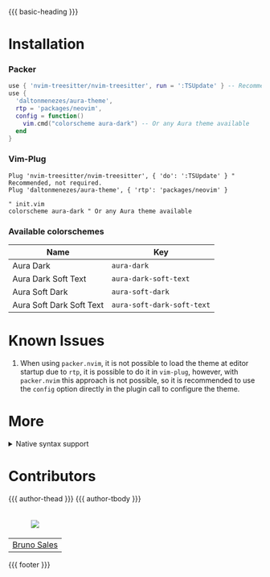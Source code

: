 {{{ basic-heading }}}

# Installation

### Packer

```lua
use { 'nvim-treesitter/nvim-treesitter', run = ':TSUpdate' } -- Recommended, not required.
use {
  'daltonmenezes/aura-theme',
  rtp = 'packages/neovim',
  config = function()
    vim.cmd("colorscheme aura-dark") -- Or any Aura theme available
  end
}
```

### Vim-Plug

```vim
Plug 'nvim-treesitter/nvim-treesitter', { 'do': ':TSUpdate' } " Recommended, not required.
Plug 'daltonmenezes/aura-theme', { 'rtp': 'packages/neovim' }
```

```vim
" init.vim
colorscheme aura-dark " Or any Aura theme available
```

### Available colorschemes

| Name                     | Key                        |
| ------------------------ | -------------------------- |
| Aura Dark                | `aura-dark`                |
| Aura Dark Soft Text      | `aura-dark-soft-text`      |
| Aura Soft Dark           | `aura-soft-dark`           |
| Aura Soft Dark Soft Text | `aura-soft-dark-soft-text` |

# Known Issues

1. When using `packer.nvim`, it is not possible to load the theme at editor startup due to `rtp`, it is possible to do it in `vim-plug`, however, with `packer.nvim` this approach is not possible, so it is recommended to use the `config` option directly in the plugin call to configure the theme.

# More

<details>
  <summary>Native syntax support</summary>

###

| Language name    | Progress                    |
| ---------------- | --------------------------- |
| CSS              | 95%                         |
| HTML             | 95%                         |
| Javascript       | 5% `Better with TreeSitter` |
| Javascript React | 5% `Better with TreeSitter` |
| JSON             | 90%                         |
| Lua              | 80%                         |
| Markdown         | 80%                         |
| SASS             | 70%                         |
| Typescript       | 90%                         |
| Typescript React | 90%                         |
| YAML             | 85%                         |

</details>

# Contributors

<table>
  <thead>
    <tr>
      <td valign="middle" align="center"><p>
        <a href="https://github.com/baliestri">
          <img src="https://images.weserv.nl/?url=avatars.githubusercontent.com/u/46748996?v=4&h=100&w=100&fit=cover&mask=circle&maxage=7d" align="center">
        </a>
      </td>
      {{{ author-thead }}}
    </tr>
  </thead>

  <tbody>
    <tr>
      <td align="center"><a href="https://github.com/baliestri">Bruno Sales</a></td>
      {{{ author-tbody }}}
    </tr>
  </tbody>
</table>

{{{ footer }}}
